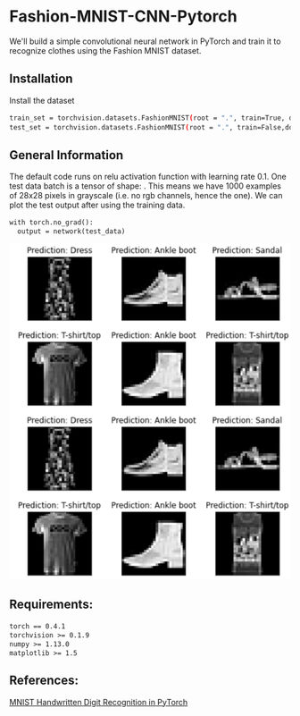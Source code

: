 # Fashion-MNIST-CNN-Pytorch

We'll build a simple convolutional neural network in PyTorch and train it to recognize clothes using the Fashion MNIST dataset.

## Installation

Install the dataset

```bash
train_set = torchvision.datasets.FashionMNIST(root = ".", train=True, download=True, transform=transforms.ToTensor())
test_set = torchvision.datasets.FashionMNIST(root = ".", train=False,download=True, transform=transforms.ToTensor())

```

## General Information

The default code runs on relu activation function with learning rate 0.1. One test data batch is a  tensor of shape: . This means we have 1000 examples of 28x28 pixels in grayscale (i.e. no rgb channels, hence the one). We can plot the test output after using the training data.
```
with torch.no_grad():
  output = network(test_data)
```

<img src="https://github.com/Anum29/Fashion-MNIST-CNN-Pytorch/blob/main/labeled_output.png">


## Requirements:
```
torch == 0.4.1
torchvision >= 0.1.9
numpy >= 1.13.0
matplotlib >= 1.5
```

## References:

[MNIST Handwritten Digit Recognition in PyTorch](https://nextjournal.com/gkoehler/pytorch-mnist)
